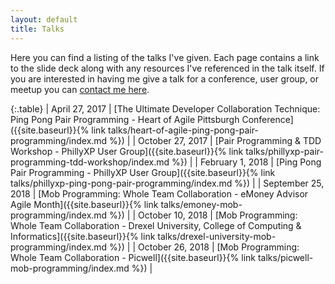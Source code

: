 ```yaml
---
layout: default
title: Talks 
---
```


Here you can find a listing of the talks I've given. Each page contains a link to the slide deck along with any resources I've referenced in the talk itself. If you are interested in having me give a talk for a conference, user group, or meetup you can [contact me here]({{site.baseurl}}/#contact).

{:.table}
| April 27, 2017 | [The Ultimate Developer Collaboration Technique: Ping Pong Pair Programming - Heart of Agile Pittsburgh Conference]({{site.baseurl}}{%  link talks/heart-of-agile-ping-pong-pair-programming/index.md %}) |
| October 27, 2017 | [Pair Programming & TDD Workshop - PhillyXP User Group]({{site.baseurl}}{% link talks/phillyxp-pair-programming-tdd-workshop/index.md %}) |
| February 1, 2018 | [Ping Pong Pair Programming - PhillyXP User Group]({{site.baseurl}}{% link talks/phillyxp-ping-pong-pair-programming/index.md %}) |
| September 25, 2018 | [Mob Programming: Whole Team Collaboration - eMoney Advisor Agile Month]({{site.baseurl}}{% link talks/emoney-mob-programming/index.md %}) |
| October 10, 2018 | [Mob Programming: Whole Team Collaboration - Drexel University, College of Computing & Informatics]({{site.baseurl}}{% link talks/drexel-university-mob-programming/index.md %}) |
| October 26, 2018 | [Mob Programming: Whole Team Collaboration - Picwell]({{site.baseurl}}{% link talks/picwell-mob-programming/index.md %}) |